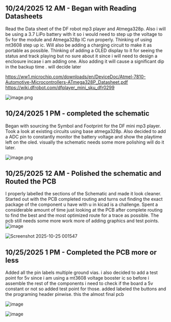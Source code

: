 <!--
  ===================    !!READ THIS NOTICE!!   ====================
  DO NOT edit this file manually. Your changes WILL BE OVERWRITTEN!
  This journal is auto generated and updated by Hack Club Blueprint.
  To edit this file, please edit your journal entries on Blueprint.
  ==================================================================
-->

## 10/24/2025 12 AM - Began with Reading Datasheets  

Read the Data sheet of the DF robot mp3 player and Atmega328p. Also i will be using a 3.7 LiPo battery with it so i would need to step up the voltage to 5v for the module and Atmega328p IC run properly. 
Thinking of using mt3608 step up ic.
Will also be adding a charging circuit to make it as portable as possible. 
Thinking of adding a OLED display to it for seeing the status and track playing but no sure about it since i will need to design a enclosure incase i am adding one. Also adding it will cause a significant dip in the backup time . will decide later 

https://ww1.microchip.com/downloads/en/DeviceDoc/Atmel-7810-Automotive-Microcontrollers-ATmega328P_Datasheet.pdf
https://wiki.dfrobot.com/dfplayer_mini_sku_dfr0299

![image.png](https://blueprint.hackclub.com/user-attachments/blobs/proxy/eyJfcmFpbHMiOnsiZGF0YSI6NDg3NSwicHVyIjoiYmxvYl9pZCJ9fQ==--98502813928641c4920bd5185c5ca22457263647/image.png)
  

## 10/24/2025 1 PM - completed the schematic   

Began with sourcing the Symbol and Footprint for the DF mini mp3 player. Took a look at existing circuits using base atmega328p. Also decided to add a ADC pin to constantly monitor the battery voltage and show the playtime left on the oled. 
visually the schematic needs some more polishing will do it later.

![image.png](https://blueprint.hackclub.com/user-attachments/blobs/proxy/eyJfcmFpbHMiOnsiZGF0YSI6NTA0OCwicHVyIjoiYmxvYl9pZCJ9fQ==--70754869dd1620355606561b5090fb3250a81a06/image.png)
  

## 10/25/2025 12 AM - Polished the schematic and Routed the PCB  

I properly labelled the sections of the Schematic and made it look cleaner.
Started out with the PCB completed routing and turns out finding the exact package of the component u have with u in kicad is a challenge.
Spent a considerable amount of time just looking at the PCB after complete routing to find the best and the most optimized route for a trace as possible. The pcb still needs some more work more of adding graphics and test points. 
![image](https://blueprint.hackclub.com/user-attachments/blobs/proxy/eyJfcmFpbHMiOnsiZGF0YSI6NTIwNiwicHVyIjoiYmxvYl9pZCJ9fQ==--478cb2596347abc511017e0fa86eed4944deb59e/image.png)


![Screenshot 2025-10-25 001547](https://blueprint.hackclub.com/user-attachments/blobs/proxy/eyJfcmFpbHMiOnsiZGF0YSI6NTIwNSwicHVyIjoiYmxvYl9pZCJ9fQ==--ef9f1153e0375a3a8144ed553e9df5762ce7fb97/Screenshot%202025-10-25%20001547.png)
  

## 10/25/2025 1 PM - Completed the PCB more or less  

Added all the pin labels multiple ground vias. i also decided to add a test point for 5v since i am using a mt3608 voltage booster ic so before i assemble the rest of the components i need to check if the board a 5v constant or not so added test point for those. 
added labeled the buttons and the programing header pinwise.
this the almost final pcb 

![image](https://blueprint.hackclub.com/user-attachments/blobs/proxy/eyJfcmFpbHMiOnsiZGF0YSI6NTM4MywicHVyIjoiYmxvYl9pZCJ9fQ==--ee585336804f363b48e0c678337b62bd0e33e307/image.png)

![image](https://blueprint.hackclub.com/user-attachments/blobs/proxy/eyJfcmFpbHMiOnsiZGF0YSI6NTM4NCwicHVyIjoiYmxvYl9pZCJ9fQ==--b444fe426ce6622c63d4a2534c94b3745c5c85b5/image.png)

  

